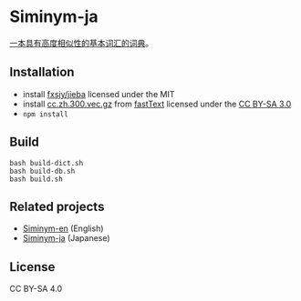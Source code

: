 # Siminym-ja

[一本具有高度相似性的基本词汇的词典](https://marmooo.github.io/siminym-ja/)。

## Installation

- install [fxsjy/jieba](https://github.com/fxsjy/jieba) licensed under the MIT
- install
  [cc.zh.300.vec.gz](https://dl.fbaipublicfiles.com/fasttext/vectors-crawl/cc.zh.300.vec.gz)
  from [fastText](https://fasttext.cc/docs/en/crawl-vectors.html) licensed under
  the [CC BY-SA 3.0](https://creativecommons.org/licenses/by-sa/3.0/)
- `npm install`

## Build

```
bash build-dict.sh
bash build-db.sh
bash build.sh
```

## Related projects

- [Siminym-en](https://github.com/marmooo/wncc-en) (English)
- [Siminym-ja](https://github.com/marmooo/wncc-ja) (Japanese)

## License

CC BY-SA 4.0
